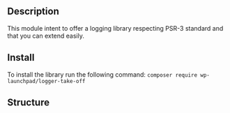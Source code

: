 ## Description
This module intent to offer a logging library respecting PSR-3 standard and that you can extend easily.

## Install 
To install the library run the following command: `composer require wp-launchpad/logger-take-off`
## Structure 
